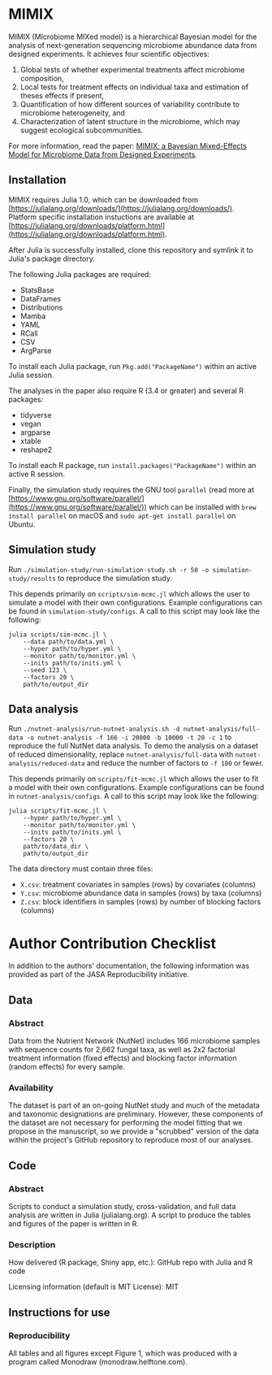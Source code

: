 # MIMIX

MIMIX (MIcrobiome MIXed model) is a hierarchical Bayesian model for the analysis of next-generation sequencing microbiome abundance data from designed experiments. It achieves four scientific objectives:

1. Global tests of whether experimental treatments affect microbiome composition, 
2. Local tests for treatment effects on individual taxa and estimation of theses effects if present,
3. Quantification of how different sources of variability contribute to microbiome heterogeneity, and
4. Characterization of latent structure in the microbiome, which may suggest ecological subcommunities.

For more information, read the paper: [MIMIX: a Bayesian Mixed-Effects Model for Microbiome Data from Designed Experiments](https://arxiv.org/abs/1703.07747).

## Installation

MIMIX requires Julia 1.0, which can be downloaded from [https://julialang.org/downloads/](https://julialang.org/downloads/). Platform specific installation instuctions are available at [https://julialang.org/downloads/platform.html](https://julialang.org/downloads/platform.html).

After Julia is successfully installed, clone this repository and symlink it to Julia's package directory.

The following Julia packages are required:
- StatsBase
- DataFrames
- Distributions
- Mamba
- YAML
- RCall
- CSV
- ArgParse

To install each Julia package, run `Pkg.add("PackageName")` within an active Julia session.

The analyses in the paper also require R (3.4 or greater) and several R packages:
- tidyverse
- vegan
- argparse
- xtable
- reshape2

To install each R package, run `install.packages("PackageName")` within an active R session.

Finally, the simulation study requires the GNU tool `parallel` (read more at [https://www.gnu.org/software/parallel/](https://www.gnu.org/software/parallel/)) which can be installed with `brew install parallel` on macOS and `sudo apt-get install parallel` on Ubuntu.

## Simulation study

Run `./simulation-study/run-simulation-study.sh -r 50 -o simulation-study/results` to reproduce the simulation study.

This depends primarily on `scripts/sim-mcmc.jl` which allows the user to simulate a model with their own configurations. Example configurations can be found in `simulation-study/configs`. A call to this script may look like the following:

```
julia scripts/sim-mcmc.jl \
    --data path/to/data.yml \
    --hyper path/to/hyper.yml \
    --monitor path/to/monitor.yml \
    --inits path/to/inits.yml \
    --seed 123 \
    --factors 20 \
    path/to/output_dir
```

## Data analysis

Run `./nutnet-analysis/run-nutnet-analysis.sh -d nutnet-analysis/full-data -o nutnet-analysis -f 166 -i 20000 -b 10000 -t 20 -c 1` to reproduce the full NutNet data analysis. To demo the analysis on a dataset of reduced dimensionality, replace `nutnet-analysis/full-data` with `nutnet-analysis/reduced-data` and reduce the number of factors to `-f 100` or fewer.

This depends primarily on `scripts/fit-mcmc.jl` which allows the user to fit a model with their own configurations. Example configurations can be found in `nutnet-analysis/configs`. A call to this script may look like the following:

```
julia scripts/fit-mcmc.jl \
    --hyper path/to/hyper.yml \
    --monitor path/to/monitor.yml \
    --inits path/to/inits.yml \
    --factors 20 \
    path/to/data_dir \
    path/to/output_dir
```

The data directory must contain three files:
- `X.csv`: treatment covariates in samples (rows) by covariates (columns)
- `Y.csv`: microbiome abundance data in samples (rows) by taxa (columns)
- `Z.csv`: block identifiers in samples (rows) by number of blocking factors (columns)


# Author Contribution Checklist

In addition to the authors' documentation, the following information was provided as part of the JASA Reproducibility initiative. 

## Data

### Abstract
 
Data from the Nutrient Network (NutNet) includes 166 microbiome samples with sequence counts for 2,662 fungal taxa, as well as 2x2 factorial treatment information (fixed effects) and blocking factor information (random effects) for every sample.

### Availability 

The dataset is part of an on-going NutNet study and much of the metadata and taxonomic designations are preliminary. However, these components of the dataset are not necessary for performing the model fitting that we propose in the manuscript, so we provide a "scrubbed" version of the data within the project's GitHub repository to reproduce most of our analyses.

## Code

### Abstract 

Scripts to conduct a simulation study, cross-validation, and full data analysis are written in Julia (julialang.org). A script to produce the tables and figures of the paper is written in R.

### Description 

How delivered (R package, Shiny app, etc.): GitHub repo with Julia and R code

Licensing information (default is MIT License): MIT


## Instructions for use

### Reproducibility

All tables and all figures except Figure 1, which was produced with a program called Monodraw (monodraw.helftone.com).
